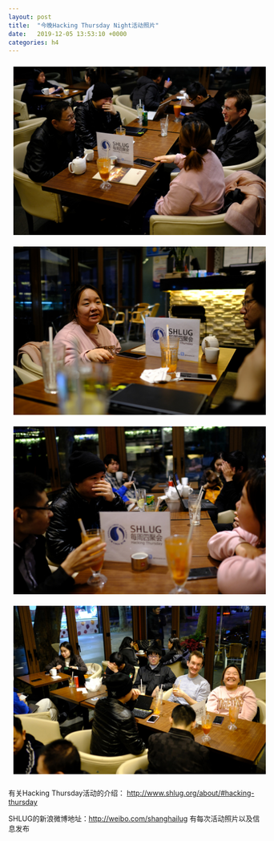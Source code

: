 ```yaml
---
layout: post
title:  "今晚Hacking Thursday Night活动照片"
date:   2019-12-05 13:53:10 +0000
categories: h4
---
```


[<img style='margin:10px;' src='https://raw.githubusercontent.com/shanghailug/res2019q4/master/jc05.h4/jc05_1953_3100+08.1920p.jpg'>](https://raw.githubusercontent.com/shanghailug/res2019q4/master/jc05.h4/jc05_1953_3100+08.JPG)
[<img style='margin:10px;' src='https://raw.githubusercontent.com/shanghailug/res2019q4/master/jc05.h4/jc05_1953_4600+08.1920p.jpg'>](https://raw.githubusercontent.com/shanghailug/res2019q4/master/jc05.h4/jc05_1953_4600+08.JPG)
[<img style='margin:10px;' src='https://raw.githubusercontent.com/shanghailug/res2019q4/master/jc05.h4/jc05_2059_4700+08.1920p.jpg'>](https://raw.githubusercontent.com/shanghailug/res2019q4/master/jc05.h4/jc05_2059_4700+08.JPG)
[<img style='margin:10px;' src='https://raw.githubusercontent.com/shanghailug/res2019q4/master/jc05.h4/jc05_2100_0700+08.1920p.jpg'>](https://raw.githubusercontent.com/shanghailug/res2019q4/master/jc05.h4/jc05_2100_0700+08.JPG)

有关Hacking Thursday活动的介绍：
http://www.shlug.org/about/#hacking-thursday

SHLUG的新浪微博地址：http://weibo.com/shanghailug 有每次活动照片以及信息发布


